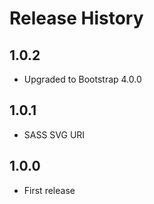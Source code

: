 # Release History

## 1.0.2

* Upgraded to Bootstrap 4.0.0

## 1.0.1

* SASS SVG URI

## 1.0.0

* First release

